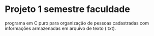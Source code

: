 # Projeto 1 semestre faculdade
 programa em C puro para organização de pessoas cadastradas com informações armazenadas em arquivo de texto (.txt).
